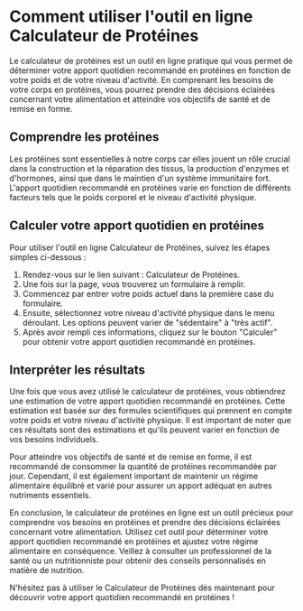 Comment utiliser l'outil en ligne Calculateur de Protéines
==========================================================

Le calculateur de protéines est un outil en ligne pratique qui vous permet de déterminer votre apport quotidien recommandé en protéines en fonction de votre poids et de votre niveau d'activité. En comprenant les besoins de votre corps en protéines, vous pourrez prendre des décisions éclairées concernant votre alimentation et atteindre vos objectifs de santé et de remise en forme.

Comprendre les protéines
------------------------

Les protéines sont essentielles à notre corps car elles jouent un rôle crucial dans la construction et la réparation des tissus, la production d'enzymes et d'hormones, ainsi que dans le maintien d'un système immunitaire fort. L'apport quotidien recommandé en protéines varie en fonction de différents facteurs tels que le poids corporel et le niveau d'activité physique.

Calculer votre apport quotidien en protéines
--------------------------------------------

Pour utiliser l'outil en ligne Calculateur de Protéines, suivez les étapes simples ci-dessous :

1. Rendez-vous sur le lien suivant : Calculateur de Protéines.
2. Une fois sur la page, vous trouverez un formulaire à remplir.
3. Commencez par entrer votre poids actuel dans la première case du formulaire.
4. Ensuite, sélectionnez votre niveau d'activité physique dans le menu déroulant. Les options peuvent varier de "sédentaire" à "très actif".
5. Après avoir rempli ces informations, cliquez sur le bouton "Calculer" pour obtenir votre apport quotidien recommandé en protéines.

Interpréter les résultats
-------------------------

Une fois que vous avez utilisé le calculateur de protéines, vous obtiendrez une estimation de votre apport quotidien recommandé en protéines. Cette estimation est basée sur des formules scientifiques qui prennent en compte votre poids et votre niveau d'activité physique. Il est important de noter que ces résultats sont des estimations et qu'ils peuvent varier en fonction de vos besoins individuels.

Pour atteindre vos objectifs de santé et de remise en forme, il est recommandé de consommer la quantité de protéines recommandée par jour. Cependant, il est également important de maintenir un régime alimentaire équilibré et varié pour assurer un apport adéquat en autres nutriments essentiels.

En conclusion, le calculateur de protéines en ligne est un outil précieux pour comprendre vos besoins en protéines et prendre des décisions éclairées concernant votre alimentation. Utilisez cet outil pour déterminer votre apport quotidien recommandé en protéines et ajustez votre régime alimentaire en conséquence. Veillez à consulter un professionnel de la santé ou un nutritionniste pour obtenir des conseils personnalisés en matière de nutrition.

N'hésitez pas à utiliser le Calculateur de Protéines dès maintenant pour découvrir votre apport quotidien recommandé en protéines !